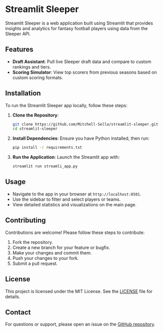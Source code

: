 # Streamlit Sleeper

Streamlit Sleeper is a web application built using Streamlit that provides insights and analytics for fantasy football players using data from the Sleeper API.

## Features

- **Draft Assistant**: Pull live Sleeper draft data and compare to custom rankings and tiers.
- **Scoring Simulator**: View top scorers from previous seasons based on custom scoring formats.

## Installation

To run the Streamlit Sleeper app locally, follow these steps:

1. **Clone the Repository**:
   ```bash
   git clone https://github.com/Mitchell-Sella/streamlit-sleeper.git
   cd streamlit-sleeper
   ```

2. **Install Dependencies**:
   Ensure you have Python installed, then run:
   ```bash
   pip install -r requirements.txt
   ```

3. **Run the Application**:
   Launch the Streamlit app with:
   ```bash
   streamlit run streamli_app.py
   ```

## Usage

- Navigate to the app in your browser at `http://localhost:8501`.
- Use the sidebar to filter and select players or teams.
- View detailed statistics and visualizations on the main page.

## Contributing

Contributions are welcome! Please follow these steps to contribute:

1. Fork the repository.
2. Create a new branch for your feature or bugfix.
3. Make your changes and commit them.
4. Push your changes to your fork.
5. Submit a pull request.

## License

This project is licensed under the MIT License. See the [LICENSE](LICENSE) file for details.

## Contact

For questions or support, please open an issue on the [GitHub repository](https://github.com/Mitchell-Sella/streamlit-sleeper/issues).

